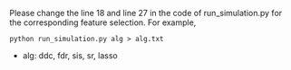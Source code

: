 Please change the line 18 and line 27 in the code of run_simulation.py for the corresponding feature selection. For example,

`python run_simulation.py alg > alg.txt`

- alg: ddc, fdr, sis, sr, lasso
